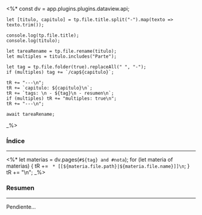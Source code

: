 <%*
    const dv = app.plugins.plugins.dataview.api;

	let [titulo, capitulo] = tp.file.title.split("-").map(texto => texto.trim());   
	
	console.log(tp.file.title);
	console.log(titulo);
	
	let tareaRename = tp.file.rename(titulo);
	let multiples = titulo.includes("Parte");
	
	let tag = tp.file.folder(true).replaceAll(" ", "-");
	if (multiples) tag += `/cap${capitulo}`;

    tR += "---\n";
    tR += `capitulo: ${capitulo}\n`;
    tR += `tags: \n - ${tag}\n - resumen\n`;
    if (multiples) tR += "multiples: true\n";
    tR += "---\n";

	await tareaRename;
_%>
### Índice
---
<%*
	let materias = dv.pages(`#${tag} and #nota`);
	for (let materia of materias) {
		tR += ` * [[${materia.file.path}|${materia.file.name}]]\n`;
	}
	tR += "\n";
_%>

### Resumen
---
Pendiente...